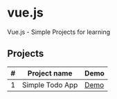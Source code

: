 # vue.js
Vue.js - Simple Projects for learning

## Projects

| # | Project name | Demo |
|---|--|--|
| 1 | Simple Todo App | <a href="https://tbrylinski.pl/vue-todo" target="_blank">Demo</a> |
